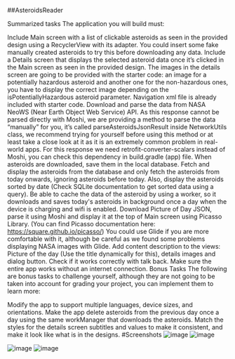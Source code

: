##AsteroidsReader


Summarized tasks
The application you will build must:

Include Main screen with a list of clickable asteroids as seen in the provided design using a RecyclerView with its adapter. You could insert some fake manually created asteroids to try this before downloading any data.
Include a Details screen that displays the selected asteroid data once it’s clicked in the Main screen as seen in the provided design. The images in the details screen are going to be provided with the starter code: an image for a potentially hazardous asteroid and another one for the non-hazardous ones, you have to display the correct image depending on the isPotentiallyHazardous asteroid parameter. Navigation xml file is already included with starter code.
Download and parse the data from NASA NeoWS (Near Earth Object Web Service) API. As this response cannot be parsed directly with Moshi, we are providing a method to parse the data “manually” for you, it’s called parseAsteroidsJsonResult inside NetworkUtils class, we recommend trying for yourself before using this method or at least take a close look at it as it is an extremely common problem in real-world apps. For this response we need retrofit-converter-scalars instead of Moshi, you can check this dependency in build.gradle (app) file.
When asteroids are downloaded, save them in the local database.
Fetch and display the asteroids from the database and only fetch the asteroids from today onwards, ignoring asteroids before today. Also, display the asteroids sorted by date (Check SQLite documentation to get sorted data using a query).
Be able to cache the data of the asteroid by using a worker, so it downloads and saves today's asteroids in background once a day when the device is charging and wifi is enabled.
Download Picture of Day JSON, parse it using Moshi and display it at the top of Main screen using Picasso Library. (You can find Picasso documentation here: https://square.github.io/picasso/) You could use Glide if you are more comfortable with it, although be careful as we found some problems displaying NASA images with Glide.
Add content description to the views: Picture of the day (Use the title dynamically for this), details images and dialog button. Check if it works correctly with talk back.
Make sure the entire app works without an internet connection.
Bonus Tasks
The following are bonus tasks to challenge yourself, although they are not going to be taken into account for grading your project, you can implement them to learn more:

Modify the app to support multiple languages, device sizes, and orientations.
Make the app delete asteroids from the previous day once a day using the same workManager that downloads the asteroids.
Match the styles for the details screen subtitles and values to make it consistent, and make it look like what is in the designs.
#Screenshots
![image](https://github.com/omarAhmed22600/Asteroids-Radar/assets/96152606/8bdf8e61-d623-4d20-9652-c9ef4bc5250a)      ![image](https://github.com/omarAhmed22600/Asteroids-Radar/assets/96152606/fede814f-3921-4d35-82c9-1f1482dc5dba)

![image](https://github.com/omarAhmed22600/Asteroids-Radar/assets/96152606/14314abb-6218-4f24-aece-94631da40465)      ![image](https://github.com/omarAhmed22600/Asteroids-Radar/assets/96152606/06bac763-d0a8-4a8d-820d-c50c664ce43f)
